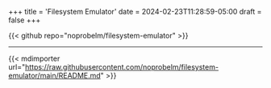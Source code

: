 +++
title = 'Filesystem Emulator'
date = 2024-02-23T11:28:59-05:00
draft = false
+++

{{< github repo="noprobelm/filesystem-emulator" >}}

---

{{< mdimporter url="https://raw.githubusercontent.com/noprobelm/filesystem-emulator/main/README.md" >}}
